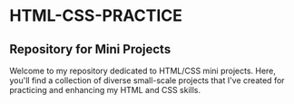 # HTML-CSS-PRACTICE
## Repository for Mini Projects
Welcome to my repository dedicated to HTML/CSS mini projects. 
Here, you'll find a collection of diverse small-scale projects that I've created for practicing and enhancing my HTML and CSS skills.
